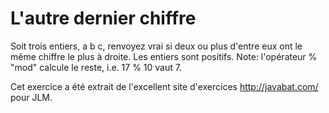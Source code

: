
# L'autre dernier chiffre #
Soit trois entiers, a b c, renvoyez vrai si deux ou plus d'entre eux ont le
même chiffre le plus à droite. Les entiers sont positifs. Note: l'opérateur
% "mod" calcule le reste, i.e. 17 % 10 vaut 7.

Cet exercice a été extrait de l'excellent site d'exercices
http://javabat.com/ pour JLM.

